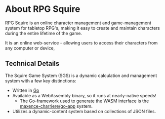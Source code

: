 # About RPG Squire

RPG Squire is an online character management and game-management system for tabletop RPG's, making it easy to create and maintain characters during the entire lifetime of the game.

It is an online web-service - allowing users to access their characters from any computer or device, 

## Technical Details
The Squire Game System (SGS) is a dynamic calculation and management system with a few key distinctions:
* Written in [Go](http://golang.org)
* Available as a WebAssembly binary, so it runs at nearly-native speeds!
   * The Go-framework used to generate the WASM interface is the [maxence-charriere/go-app](https://github.com/maxence-charriere/go-app) system.
* Utilizes a dynamic-content system based on collections of JSON files.
